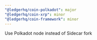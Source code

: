 ```yaml
---
"@ledgerhq/coin-polkadot": major
"@ledgerhq/coin-xrp": minor
"@ledgerhq/coin-framework": minor
---
```


Use Polkadot node instead of Sidecar fork
